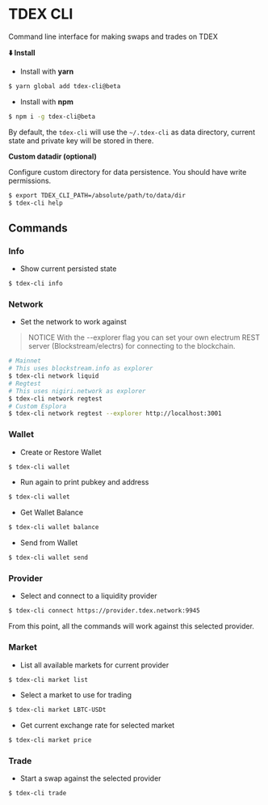 # TDEX CLI
Command line interface for making swaps and trades on TDEX

**⬇️ Install**

* Install with **yarn**

```sh
$ yarn global add tdex-cli@beta
```

* Install with **npm**

```sh
$ npm i -g tdex-cli@beta
```


By default, the `tdex-cli` will use the `~/.tdex-cli` as data directory, current state and private key will be stored in there.

**Custom datadir (optional)**

Configure custom directory for data persistence. You should have write permissions. 

```sh
$ export TDEX_CLI_PATH=/absolute/path/to/data/dir 
$ tdex-cli help
```

## Commands


### Info

* Show current persisted state

```sh
$ tdex-cli info
```

### Network

* Set the network to work against 

> NOTICE With the --explorer flag you can set your own electrum REST server (Blockstream/electrs) for connecting to the blockchain.

```sh
# Mainnet
# This uses blockstream.info as explorer
$ tdex-cli network liquid
# Regtest
# This uses nigiri.network as explorer
$ tdex-cli network regtest
# Custom Esplora 
$ tdex-cli network regtest --explorer http://localhost:3001
```

### Wallet 

* Create or Restore Wallet

```sh
$ tdex-cli wallet
```

* Run again to print pubkey and address

```sh
$ tdex-cli wallet
```

* Get Wallet Balance

```sh
$ tdex-cli wallet balance
```

* Send from Wallet

```sh
$ tdex-cli wallet send
```

### Provider

* Select and connect to a liquidity provider

```sh
$ tdex-cli connect https://provider.tdex.network:9945
```
From this point, all the commands will work against this selected provider.


### Market

* List all available markets for current provider

```sh
$ tdex-cli market list
```

* Select a market to use for trading

```sh
$ tdex-cli market LBTC-USDt
```

* Get current exchange rate for selected market

```sh
$ tdex-cli market price
```

### Trade

* Start a swap against the selected provider

```sh
$ tdex-cli trade 
```
